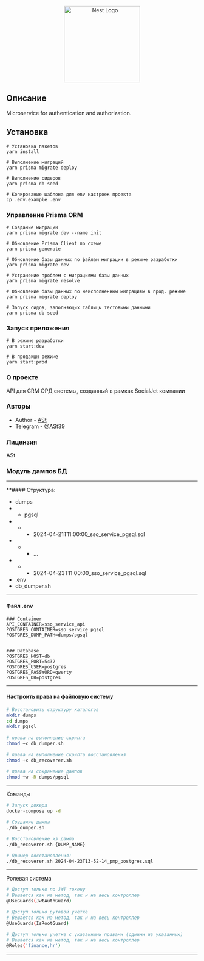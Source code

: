 <p align="center">
  <a href="http://nestjs.com/" target="blank"><img src="https://nestjs.com/img/logo-small.svg" width="200" alt="Nest Logo" /></a>
</p>

[circleci-image]: https://img.shields.io/circleci/build/github/nestjs/nest/master?token=abc123def456
[circleci-url]: https://circleci.com/gh/nestjs/nest

## Описание

Microservice for authentication and authorization.

## Установка

```
# Установка пакетов
yarn install

# Выполнение миграций
yarn prisma migrate deploy

# Выполнение сидеров
yarn prisma db seed

# Копирование шаблона для env настроек проекта 
cp .env.example .env
```

### Управление Prisma ORM

```
# Создание миграции
yarn prisma migrate dev --name init

# Обновление Prisma Client по схеме  
yarn prisma generate

# Обновление базы данных по файлам миграции в режиме разработки
yarn prisma migrate dev

# Устранение проблем с миграциями базы данных
yarn prisma migrate resolve

# Обновление базы данных по неисполненным миграциям в прод. режиме
yarn prisma migrate deploy

# Запуск сидов, заполняющих таблицы тестовыми данными
yarn prisma db seed
```

### Запуск приложения

```
# В режиме разработки
yarn start:dev

# В продакшн режиме
yarn start:prod
```

### О проекте

API для CRM ОРД системы, созданный в рамках SocialJet компании

### Авторы

- Author - [ASt](https://github.com/ast39)
- Telegram - [@ASt39](https://t.me/ASt39)

### Лицензия
ASt

### Модуль дампов БД

---
**#### Структура:

- dumps
- - pgsql
- - - 2024-04-21T11:00:00_sso_service_pgsql.sql
- - - ...
- - - 2024-04-23T11:00:00_sso_service_pgsql.sql
- .env
- db_dumper.sh

---
#### Файл .env
```dotenv
### Container
API_CONTAINER=sso_service_api
POSTGRES_CONTAINER=sso_service_pgsql
POSTGRES_DUMP_PATH=dumps/pgsql


### Database
POSTGRES_HOST=db
POSTGRES_PORT=5432
POSTGRES_USER=postgres
POSTGRES_PASSWORD=qwerty
POSTGRES_DB=postgres
```

---
#### Настроить права на файловую систему
```bash
# Восстановить структуру каталогов
mkdir dumps
cd dumps
mkdir pgsql
 
# права на выполнение скрипта
chmod +x db_dumper.sh

# права на выполнение скрипта восстановления
chmod +x db_recoverer.sh

# права на сохранение дампов
chmod +w -R dumps/pgsql
```

---
Команды
```bash
# Запуск докера
docker-compose up -d

# Создание дампа
./db_dumper.sh

# Восстановление из дампа
./db_recoverer.sh {DUMP_NAME}

# Пример восстановления:
./db_recoverer.sh 2024-04-23T13-52-14_pmp_postgres.sql
```

---
Ролевая система
```bash
# Доступ только по JWT токену 
# Вешается как на метод, так и на весь контроллер
@UseGuards(JwtAuthGuard)

# Доступ только рутовой учетке
# Вешается как на метод, так и на весь контроллер
@UseGuards(IsRootGuard)

# Доступ только учетке с указанными правами (одними из указанных)
# Вешается как на метод, так и на весь контроллер
@Roles('finance,hr')
```
---